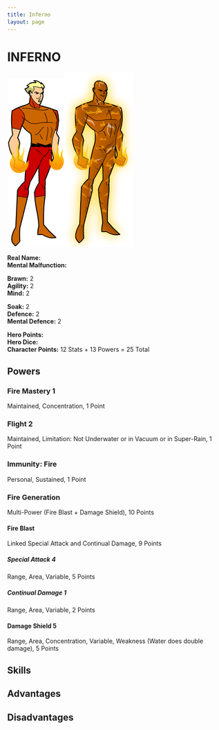 ```yaml
---
title: Inferno
layout: page
---
```


# INFERNO
![Inferno](inferno.png)![Inferno](inferno-full.png)

**Real Name:**<br>
**Mental Malfunction:**

**Brawn:** 2<br>
**Agility:** 2<br>
**Mind:** 2

**Soak:** 2<br>
**Defence:** 2<br>
**Mental Defence:** 2

**Hero Points:**<br>
**Hero Dice:**<br>
**Character Points:** 12 Stats + 13 Powers = 25 Total

## Powers

### Fire Mastery 1
Maintained, Concentration, 1 Point

### Flight 2
Maintained, Limitation: Not Underwater or in Vacuum or in Super-Rain, 1 Point

### Immunity: Fire
Personal, Sustained, 1 Point

### Fire Generation
Multi-Power (Fire Blast + Damage Shield), 10 Points

#### Fire Blast
Linked Special Attack and Continual Damage, 9 Points

##### Special Attack 4
Range, Area, Variable, 5 Points

##### Continual Damage 1
Range, Area, Variable, 2 Points

#### Damage Shield 5
Range, Area, Concentration, Variable, Weakness (Water does double damage), 5 Points

## Skills

## Advantages

## Disadvantages
